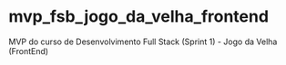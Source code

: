 # mvp_fsb_jogo_da_velha_frontend
MVP do curso de Desenvolvimento Full Stack (Sprint 1) - Jogo da Velha (FrontEnd)
